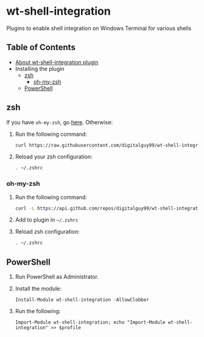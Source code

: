 # wt-shell-integration
Plugins to enable shell integration on Windows Terminal for various shells

## Table of Contents
- [About wt-shell-integration plugin](#wt-shell-integration)
- Installing the plugin
  - [zsh](#zsh)
    - [oh-my-zsh](#oh-my-zsh)
  - [PowerShell](#powershell)

## zsh
If you have `oh-my-zsh`, go [here](#oh-my-zsh). Otherwise:
1. Run the following command:
    ```zsh
    curl https://raw.githubusercontent.com/digitalguy99/wt-shell-integration/main/oh-my-zsh/wt-shell-integration/wt-shell-integration.plugin.zsh >> ~/.zshrc
    ```

2. Reload your zsh configuration:
    ```zsh
    . ~/.zshrc
    ```

### oh-my-zsh
1. Run the following command:
    ```zsh
    curl -L https://api.github.com/repos/digitalguy99/wt-shell-integration/tarball/main | tar -xz --wildcards --strip=3 --one-top-level=${ZSH_CUSTOM:-~/.oh-my-zsh/custom}/plugins/wt-shell-integration '*/oh-my-zsh/wt-shell-integration/*'
    ```

2. Add to plugin in `~/.zshrc`

3. Reload zsh configuration:
    ```zsh
    . ~/.zshrc
    ```

## PowerShell
1. Run PowerShell as Administrator.

2. Install the module:
    ```pwsh
    Install-Module wt-shell-integration -AllowClobber
    ```

3. Run the following:
    ```pwsh
    Import-Module wt-shell-integration; echo "Import-Module wt-shell-integration" >> $profile
    ```